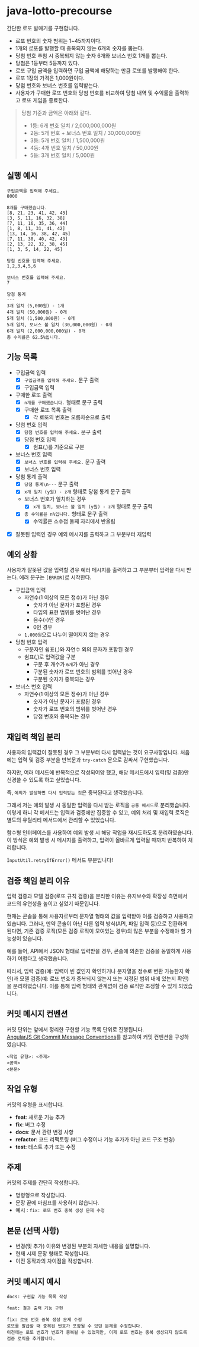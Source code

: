 # java-lotto-precourse

간단한 로또 발매기를 구현합니다.

- 로또 번호의 숫자 범위는 1~45까지이다.
- 1개의 로또를 발행할 때 중복되지 않는 6개의 숫자를 뽑는다.
- 당첨 번호 추첨 시 중복되지 않는 숫자 6개와 보너스 번호 1개를 뽑는다.
- 당첨은 1등부터 5등까지 있다.
- 로또 구입 금액을 입력하면 구입 금액에 해당하는 만큼 로또를 발행해야 한다.
- 로또 1장의 가격은 1,000원이다.
- 당첨 번호와 보너스 번호를 입력받는다.
- 사용자가 구매한 로또 번호와 당첨 번호를 비교하여 당첨 내역 및 수익률을 출력하고 로또 게임을 종료한다.

> 당첨 기준과 금액은 아래와 같다.
> 
> - 1등: 6개 번호 일치 / 2,000,000,000원
> - 2등: 5개 번호 + 보너스 번호 일치 / 30,000,000원
> - 3등: 5개 번호 일치 / 1,500,000원
> - 4등: 4개 번호 일치 / 50,000원
> - 5등: 3개 번호 일치 / 5,000원

## 실행 예시

```text
구입금액을 입력해 주세요.
8000

8개를 구매했습니다.
[8, 21, 23, 41, 42, 43] 
[3, 5, 11, 16, 32, 38] 
[7, 11, 16, 35, 36, 44] 
[1, 8, 11, 31, 41, 42] 
[13, 14, 16, 38, 42, 45] 
[7, 11, 30, 40, 42, 43] 
[2, 13, 22, 32, 38, 45] 
[1, 3, 5, 14, 22, 45]

당첨 번호를 입력해 주세요.
1,2,3,4,5,6

보너스 번호를 입력해 주세요.
7

당첨 통계
---
3개 일치 (5,000원) - 1개
4개 일치 (50,000원) - 0개
5개 일치 (1,500,000원) - 0개
5개 일치, 보너스 볼 일치 (30,000,000원) - 0개
6개 일치 (2,000,000,000원) - 0개
총 수익률은 62.5%입니다.
```

## 기능 목록

- 구입금액 입력
  - [X] `구입금액을 입력해 주세요.` 문구 출력
  - [X] 구입금액 입력
- 구매한 로또 출력
  - [X] `n개를 구매했습니다.` 형태로 문구 출력
  - [X] 구매한 로또 목록 출력
    - [X] 각 로또의 번호는 오름차순으로 출력
- 당첨 번호 입력
  - [X] `당첨 번호를 입력해 주세요.` 문구 출력
  - [X] 당첨 번호 입력
    - [X] 쉼표(,)를 기준으로 구분
- 보너스 번호 입력
  - [X] `보너스 번호를 입력해 주세요.` 문구 출력
  - [X] 보너스 번호 입력
- 당첨 통계 출력
  - [X] `당첨 통계\n---` 문구 출력
  - [X] `x개 일치 (y원) - z개` 형태로 당첨 통계 문구 출력
  - 보너스 번호가 일치하는 경우
    - [X] `x개 일치, 보너스 볼 일치 (y원) - z개` 형태로 문구 출력
  - [X] `총 수익률은 n%입니다.` 형태로 문구 출력
    - [X] 수익률은 소수점 둘째 자리에서 반올림
- [X] 잘못된 입력인 경우 예외 메시지를 출력하고 그 부분부터 재입력

## 예외 상황
 
사용자가 잘못된 값을 입력할 경우 예러 메시지를 출력하고 그 부분부터 입력을 다시 받는다.
에러 문구는 `[ERROR]`로 시작한다.

- 구입금액 입력
  - 자연수(1 이상의 모든 정수)가 아닌 경우
    - 숫자가 아닌 문자가 포함된 경우
    - 타입의 표현 범위를 벗어난 경우
    - 음수(-)인 경우
    - 0인 경우
  - `1,000원`으로 나누어 떨어지지 않는 경우
- 당첨 번호 입력
  - 구분자인 쉼표(,)와 자연수 외의 문자가 포함된 경우
  - 쉼표(,)로 입력값을 구분
    - 구분 후 개수가 `6개`가 아닌 경우
    - 구분된 숫자가 로또 번호의 범위를 벗어난 경우
    - 구분된 숫자가 중복되는 경우
- 보너스 번호 입력
  - 자연수(1 이상의 모든 정수)가 아닌 경우
    - 숫자가 아닌 문자가 포함된 경우
    - 숫자가 로또 번호의 범위를 벗어난 경우
    - 당첨 번호와 중복되는 경우

## 재입력 책임 분리

사용자의 입력값이 잘못된 경우 그 부분부터 다시 입력받는 것이 요구사항입니다.
처음에는 입력 및 검증 부분을 반복문과 `try-catch` 문으로 감싸서 구현했습니다.

하지만, 여러 메서드에 반복적으로 작성되어양 했고,
해당 메서드에서 입력(및 검증)만 신경쓸 수 있도록 하고 싶었습니다.

즉, `예외가 발생하면 다시 입력받는 것`은 중복된다고 생각했습니다.

그래서 저는 예외 발생 시 동일한 입력을 다시 받는 로직을 `공통 메서드`로 분리했습니다. 
이렇게 하니 각 메서드는 입력과 검증에만 집중할 수 있고, 
예외 처리 및 재입력 로직은 별도의 유틸리티 메서드에서 관리할 수 있었습니다.

함수형 인터페이스를 사용하여 예외 발생 시 해당 작업을 재시도하도록 분리하였습니다. 
이 방식은 예외 발생 시 메시지를 출력하고, 입력이 올바르게 입력될 때까지 반복하여 처리합니다.

`InputUtil.retryIfError()` 메서드 부분입니다!

## 검증 책임 분리 이유

입력 검증과 모델 검증(로또 규칙 검증)을 분리한 이유는
유지보수와 확장성 측면에서 코드의 유연성을 높이고 싶었기 때문입니다.

현재는 콘솔을 통해 사용자로부터 문자열 형태의 값을 입력받아 이를 검증하고 사용하고 있습니다. 
그러나, 만약 콘솔이 아닌 다른 입력 방식(API, 파일 입력 등)으로 전환하게 된다면, 
기존 검증 로직(모든 검증 로직이 모여있는 경우)의 많은 부분을 수정해야 할 가능성이 있습니다.

예를 들어, API에서 JSON 형태로 입력받을 경우, 콘솔에 의존한 검증을 동일하게 사용하기 어렵다고 생각했습니다.

따라서, 입력 검증(예: 입력이 빈 값인지 확인하거나 문자열을 정수로 변환 가능한지 확인)과 
모델 검증(예: 로또 번호가 중복되지 않는지 또는 지정된 범위 내에 있는지 확인)을 분리하였습니다. 
이를 통해 입력 형태와 관계없이 검증 로직만 조정할 수 있게 되었습니다.

## 커밋 메시지 컨벤션

커밋 단위는 앞에서 정리한 구현할 기능 목록 단위로 진행됩니다.  
[AngularJS Git Commit Message Conventions](https://gist.github.com/stephenparish/9941e89d80e2bc58a153)를 참고하여 커밋 컨벤션을
구성하였습니다.

```text
<작업 유형>: <주제>
<공백>
<본문>
```

## 작업 유형

커밋의 유형을 표시합니다.

- **feat**: 새로운 기능 추가
- **fix**: 버그 수정
- **docs**: 문서 관련 변경 사항
- **refactor**: 코드 리팩토링 (버그 수정이나 기능 추가가 아닌 코드 구조 변경)
- **test**: 테스트 추가 또는 수정

## 주제

커밋의 주제를 간단히 작성합니다.

- 명령형으로 작성합니다.
- 문장 끝에 마침표를 사용하지 않습니다.
- 예시 : `fix: 로또 번호 중복 생성 문제 수정`

## 본문 (선택 사항)

- 변경(및 추가) 이유와 변경된 부분의 자세한 내용을 설명합니다.
- 현재 시제 문장 형태로 작성합니다.
- 이전 동작과의 차이점을 작성합니다.

## 커밋 메시지 예시

```text
docs: 구현할 기능 목록 작성
```

```text
feat: 결과 출력 기능 구현
```

```text
fix: 로또 번호 중복 생성 문제 수정
로또를 발급할 때 중복된 번호가 포함될 수 있던 문제를 수정합니다.
이전에는 로또 번호가 번호가 중복될 수 있었지만, 이제 로또 번호는 중복 생성되지 않도록 검증 로직을 추가합니다.
```